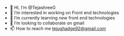 - 👋 Hi, I’m @TejashreeG
- 👀 I’m interested in working on Front end technologies
- 🌱 I’m currently learning new front end technologies
- 💞️ I’m looking to collaborate on gmail
- 📫 How to reach me tejughadge92@gmail.com

<!---
TejashreeG/TejashreeG is a ✨ special ✨ repository because its `README.md` (this file) appears on your GitHub profile.
You can click the Preview link to take a look at your changes.
--->
